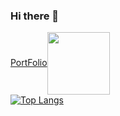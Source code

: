 ### Hi there 👋

<!--
**AKASH-L-M/AKASH-L-M** is a ✨ _special_ ✨ repository because its `README.md` (this file) appears on your GitHub profile.

Here are some ideas to get you started:

- 🔭 I’m currently working on ...
- 🌱 I’m currently learning ...
- 👯 I’m looking to collaborate on ...
- 🤔 I’m looking for help with ...
- 💬 Ask me about ...
- 📫 How to reach me: ...
- 😄 Pronouns: ...
- ⚡ Fun fact: ...
-->
<a href="URL_REDIRECT" target="blank">PortFolio<img align="center" src="URL_TO_YOUR_IMAGE" height="100" /></a><br>
[![Top Langs](https://github-readme-stats.vercel.app/api/top-langs/?username=akash-l-m&layout=compact&show_icons=true&theme=tokyonight)](https://github.com/anuraghazra/github-readme-stats)

